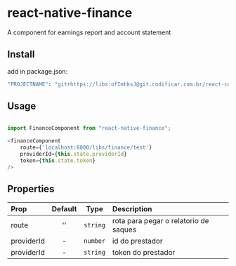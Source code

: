 # react-native-finance
A component for earnings report and account statement


## Install
add in package.json:
```bash
"PROJECTNAME": "git+https://libs:ofImhksJ@git.codificar.com.br/react-components/react-native-finance.git",
```

## Usage

```javascript

import FinanceComponent from "react-native-finance";

<financeComponent
	route={'localhost:8000/libs/finance/test'}
	providerId={this.state.providerId}
	token={this.state.token}
/>


```

## Properties

| Prop  | Default  | Type | Description |
| :------------ |:---------------:| :---------------:| :-----|
| route | '' | `string` | rota para pegar o relatorio de saques|
| providerId | - | `number` | id do prestador |
| providerId | - | `string` | token do prestador |

